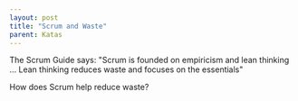 ```yaml
---
layout: post
title: "Scrum and Waste"
parent: Katas
---
```

The Scrum Guide says: "Scrum is founded on empiricism and lean thinking … Lean thinking reduces waste and focuses on the essentials"

How does Scrum help reduce waste?
